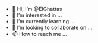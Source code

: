 - 👋 Hi, I’m @ElGhattas
- 👀 I’m interested in ...
- 🌱 I’m currently learning ...
- 💞️ I’m looking to collaborate on ...
- 📫 How to reach me ...

<!---
ElGhattas/ElGhattas is a ✨ special ✨ repository because its `README.md` (this file) appears on your GitHub profile.
You can click the Preview link to take a look at your changes.
--->
